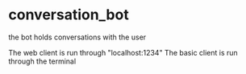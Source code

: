 # conversation_bot
the bot holds conversations with the user 

The web client is run through "localhost:1234"
The basic client is run through the terminal
